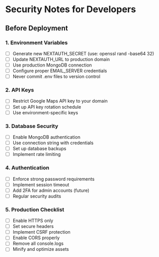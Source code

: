 # Security Notes for Developers

## Before Deployment

### 1. Environment Variables
- [ ] Generate new NEXTAUTH_SECRET (use: openssl rand -base64 32)
- [ ] Update NEXTAUTH_URL to production domain
- [ ] Use production MongoDB connection
- [ ] Configure proper EMAIL_SERVER credentials
- [ ] Never commit .env files to version control

### 2. API Keys
- [ ] Restrict Google Maps API key to your domain
- [ ] Set up API key rotation schedule
- [ ] Use environment-specific keys

### 3. Database Security
- [ ] Enable MongoDB authentication
- [ ] Use connection string with credentials
- [ ] Set up database backups
- [ ] Implement rate limiting

### 4. Authentication
- [ ] Enforce strong password requirements
- [ ] Implement session timeout
- [ ] Add 2FA for admin accounts (future)
- [ ] Regular security audits

### 5. Production Checklist
- [ ] Enable HTTPS only
- [ ] Set secure headers
- [ ] Implement CSRF protection
- [ ] Enable CORS properly
- [ ] Remove all console.logs
- [ ] Minify and optimize assets
